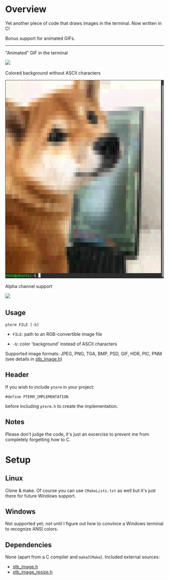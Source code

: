 # Overview

Yet another piece of code that draws images in the terminal. Now written in C!

Bonus support for animated GIFs.

---

"Animated" GIF in the terminal

<img src=".github/animated_terminal.gif" width=600>

Colored background without ASCII characters

<img src=".github/colored_background.png" width=600>

Alpha channel support

<img src=".github/alpha.gif" width=600>

## Usage

```
pterm FILE [-b]
```

- ```FILE```: path to an RGB-convertible image file

- ```-b```: color 'background' instead of ASCII characters

Supported image formats:
JPEG, PNG, TGA, BMP, PSD, GIF, HDR, PIC, PNM (see details in [stb_image.h](https://github.com/nothings/stb/blob/master/stb_image.h))

## Header

If you wish to include ```pterm``` in your project:
```
#define PTERM_IMPLEMENTATION
```
before including ```pterm.h``` to create the implementation.

## Notes

Please don't judge the code, it's just an excercise to prevent me from completely forgetting how to C.

# Setup

## Linux

Clone & make. Of course you can use ```CMakeLists.txt``` as well but it's just there for future Windows support.

## Windows

Not supported yet; not until I figure out how to convince a Windows terminal to recognize ANSI colors.

## Dependencies

None (apart from a C compiler and ```make```/```CMake```). Included external sources: 
- [stb_image.h](https://github.com/nothings/stb/blob/master/stb_image.h)
- [stb_image_resize.h](https://github.com/nothings/stb/blob/master/stb_image_resize.h)